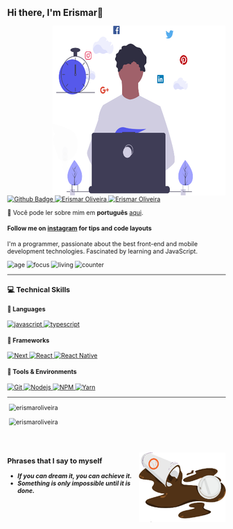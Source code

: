 ## Hi there, I'm Erismar👋

<img
	src="https://github.com/erismaroliveira/erismaroliveira/blob/main/ativos/dev_productivit.svg?raw=true"
	width="400px"
	height="390px"
	align="right"
/>

<!--
[![Site Badge](https://img.shields.io/badge/%20-site%20pessoal-blueviolet)](https://site/)
-->
<a href="https://github.com/erismaroliveira">
      <img alt="Github Badge" src="https://img.shields.io/badge/-Github-5659EB?style=for-the-badge&logo=Github&logoColor=white&link=https://github.com/erismaroliveira" />
</a>
<a href="https://www.linkedin.com/in/erismar-oliveirapro">
      <img alt="Erismar Oliveira" src="https://img.shields.io/badge/-Erismar%20Oliveira-5659EB?style=for-the-badge&logo=Linkedin&logoColor=white" />
</a>
<a href="mailto:erismar.consultoria@gmail.com">
      <img alt="Erismar Oliveira" src="https://img.shields.io/badge/-Gmail-5659EB?style=for-the-badge&logo=Gmail&logoColor=white&link=mailto:erismar.consultoria@gmail.com" />
</a>


🔡 Você pode ler sobre mim em <b>português</b> [aqui](https://github.com/erismaroliveira/erismaroliveira/blob/master/README.pt-br.md).

#### Follow me on [instagram](https://www.instagram.com/erismardev/) for tips and code layouts

I'm a programmer, passionate about the best front-end and mobile development technologies. Fascinated by learning and JavaScript.

![age](https://img.shields.io/badge/age-27-blue)
![focus](https://img.shields.io/badge/focus-FullStack-brightgreen)
![living](https://img.shields.io/badge/living-Brazil-3c9)
![counter](https://visitor-badge.laobi.icu/badge?page_id=erismaroliveira.visitor-badge)

---

### :computer: Technical Skills

####  :speech_balloon: Languages

<!--
<img
	src="https://github.com/erismaroliveira/erismaroliveira/blob/main/ativos/product_iteration.svg?raw=true"
	width="400px"
	height="390px"
	align="right"
/>
-->
<a href="#">
      <img alt="javascript" src="https://img.shields.io/badge/JavaScript-F7DF1E.svg?style=for-the-badge&logo=javascript&logoColor=white" />
</a>
<a href="#">
      <img alt="typescript" src="https://img.shields.io/badge/typescript-1E84D0.svg?style=for-the-badge&logo=typescript&logoColor=white" />
</a>

#### :hammer: Frameworks

<a href="#">
      <img alt="Next" src="https://img.shields.io/badge/next-333.svg?style=for-the-badge&logo=next.js&logoColor=white" />
</a>
<a href="#">
      <img alt="React" src="https://img.shields.io/badge/react-36B2C8.svg?style=for-the-badge&logo=react&logoColor=white" />
</a>
<a href="#">
      <img alt="React Native" src="https://img.shields.io/badge/react Native-00D2F8.svg?style=for-the-badge&logo=react&logoColor=white" />
</a>


#### :wrench: Tools & Environments

<a href="#">
      <img alt="Git" src="https://img.shields.io/badge/Git-F05032.svg?style=for-the-badge&logo=git&logoColor=white" />
</a>
<a href="#">
      <img alt="Nodejs" src="https://img.shields.io/badge/node-339933.svg?style=for-the-badge&logo=node.js&logoColor=white" />
</a>
<a href="#">
      <img alt="NPM" src="https://img.shields.io/badge/NPM-CB3837.svg?style=for-the-badge&logo=npm&logoColor=white" />
</a>
<a href="#">
      <img alt="Yarn" src="https://img.shields.io/badge/Yarn-2C8EBB.svg?style=for-the-badge&logo=yarn&logoColor=white" />
</a>

---

<p>&nbsp;<img align="center" src="https://github-readme-stats.vercel.app/api?username=erismaroliveira&show_icons=true&theme=blue-green&locale=en" alt="erismaroliveira" /></p>

<p>&nbsp;<img align="center" src="https://github-readme-streak-stats.herokuapp.com/?user=erismaroliveira&theme=blue-green" alt="erismaroliveira" /></p>
</br>
</br>

<img
	src="https://github.com/erismaroliveira/erismaroliveira/blob/main/ativos/adornment-5.png?raw=true"
	width="200px"
	height="160px"
	align="right"
/>

### Phrases that I say to myself

 - ***If you can dream it, you can achieve it.***
 - ***Something is only impossible until it is done.***

